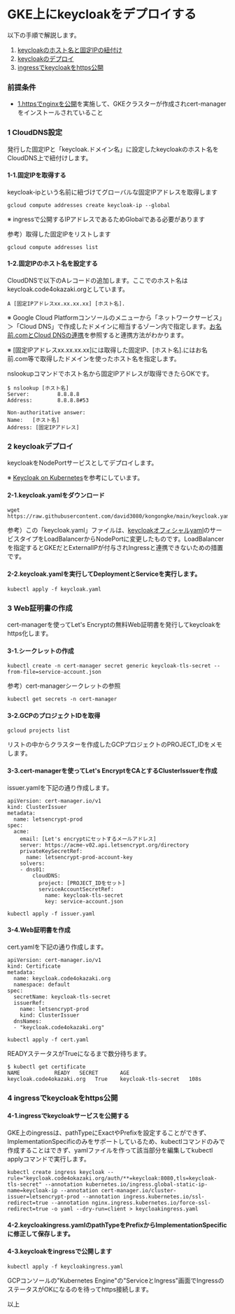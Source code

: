 # GKE上にkeycloakをデプロイする
以下の手順で解説します。

1. [keycloakのホスト名と固定IPの紐付け](./2.keycloak.md#1-CloudDNS設定)
2. [keycloakのデプロイ](./2.keycloak.md#2-keycloakデプロイ)
3. [ingressでkeycloakをhttps公開](./2.keycloak.md#3-ingressでkeycloakをhttps公開)

### 前提条件
- [1.httpsでnginxを公開](./1.nginx.md)を実施して、GKEクラスターが作成されcert-managerをインストールされていること

### 1 CloudDNS設定
発行した固定IPと「keycloak.ドメイン名」に設定したkeycloakのホスト名をCloudDNS上で紐付けします。

#### 1-1.固定IPを取得する
keycloak-ipという名前に紐づけてグローバルな固定IPアドレスを取得します
```
gcloud compute addresses create keycloak-ip --global
```
※ ingressで公開するIPアドレスであるためGlobalである必要があります

参考）取得した固定IPをリストします
```
gcloud compute addresses list
```

#### 1-2.固定IPのホスト名を設定する
CloudDNSで以下のAレコードの追加します。ここでのホスト名はkeycloak.code4okazaki.orgとしています。
```
A [固定IPアドレスxx.xx.xx.xx] [ホスト名].
```
※ Google Cloud Platformコンソールのメニューから「ネットワークサービス」＞「Cloud DNS」で作成したドメインに相当するゾーン内で指定します。[お名前.comとCloud DNSの連携](https://www.nyamucoro.com/entry/2018/11/02/230332)を参照すると連携方法がわかります。

※ [固定IPアドレスxx.xx.xx.xx]には取得した固定IP、[ホスト名].にはお名前.com等で取得したドメインを使ったホスト名を指定します。

nslookupコマンドでホスト名から固定IPアドレスが取得できたらOKです。
```
$ nslookup [ホスト名]
Server:         8.8.8.8
Address:        8.8.8.8#53

Non-authoritative answer:
Name:   [ホスト名]
Address: [固定IPアドレス]
```

### 2 keycloakデプロイ
keycloakをNodePortサービスとしてデプロイします。

※ [Keycloak on Kubernetes](https://www.keycloak.org/getting-started/getting-started-kube)を参考にしています。

#### 2-1.keycloak.yamlをダウンロード
```
wget https://raw.githubusercontent.com/david3080/kongongke/main/keycloak.yaml
```
参考）この「keycloak.yaml」ファイルは、[keycloakオフィシャルyaml](https://raw.githubusercontent.com/keycloak/keycloak-quickstarts/latest/kubernetes-examples/keycloak.yaml)のサービスタイプをLoadBalancerからNodePortに変更したものです。LoadBalancerを指定するとGKEだとExternalIPが付与されIngressと連携できないための措置です。

#### 2-2.keycloak.yamlを実行してDeploymentとServiceを実行します。
```
kubectl apply -f keycloak.yaml
```

### 3 Web証明書の作成
cert-managerを使ってLet's Encryptの無料Web証明書を発行してkeycloakをhttps化します。

#### 3-1.シークレットの作成
```
kubectl create -n cert-manager secret generic keycloak-tls-secret --from-file=service-account.json
```
参考）cert-managerシークレットの参照
```
kubectl get secrets -n cert-manager
```

#### 3-2.GCPのプロジェクトIDを取得
```
gcloud projects list
```
リストの中からクラスターを作成したGCPプロジェクトのPROJECT_IDをメモします。

#### 3-3.cert-managerを使ってLet's EncryptをCAとするClusterIssuerを作成
issuer.yamlを下記の通り作成します。
```
apiVersion: cert-manager.io/v1
kind: ClusterIssuer
metadata:
  name: letsencrypt-prod
spec:
  acme:
    email: [Let's encryptにセットするメールアドレス]
    server: https://acme-v02.api.letsencrypt.org/directory
    privateKeySecretRef:
      name: letsencrypt-prod-account-key
    solvers:
    - dns01:
        cloudDNS:
          project: [PROJECT_IDをセット]
          serviceAccountSecretRef:
            name: keycloak-tls-secret
            key: service-account.json
```

```
kubectl apply -f issuer.yaml
```

#### 3-4.Web証明書を作成
cert.yamlを下記の通り作成します。
```
apiVersion: cert-manager.io/v1
kind: Certificate
metadata:
  name: keycloak.code4okazaki.org
  namespace: default
spec:
  secretName: keycloak-tls-secret
  issuerRef:
    name: letsencrypt-prod
    kind: ClusterIssuer
  dnsNames:
  - "keycloak.code4okazaki.org"
```

```
kubectl apply -f cert.yaml
```

READYステータスがTrueになるまで数分待ちます。
```
$ kubectl get certificate
NAME           READY   SECRET       AGE
keycloak.code4okazaki.org   True    keycloak-tls-secret   108s
```

### 4 ingressでkeycloakをhttps公開

#### 4-1.ingressでkeycloakサービスを公開する
GKE上のingressは、pathTypeにExactやPrefixを設定することができず、ImplementationSpecificのみをサポートしているため、kubectlコマンドのみで作成することはできず、yamlファイルを作って該当部分を編集してkubectl applyコマンドで実行します。
```
kubectl create ingress keycloak --rule="keycloak.code4okazaki.org/auth/**=keycloak:8080,tls=keycloak-tls-secret" --annotation kubernetes.io/ingress.global-static-ip-name=keycloak-ip --annotation cert-manager.io/cluster-issuer=letsencrypt-prod --annotation ingress.kubernetes.io/ssl-redirect=true --annotation nginx.ingress.kubernetes.io/force-ssl-redirect=true -o yaml --dry-run=client > keycloakingress.yaml
```

#### 4-2.keycloakingress.yamlのpathTypeをPrefixからImplementationSpecificに修正して保存します。

#### 4-3.keycloakをingressで公開します
```
kubectl apply -f keycloakingress.yaml
```

GCPコンソールの"Kubernetes Engine"の"ServiceとIngress"画面でIngressのステータスがOKになるのを待ってhttps接続します。

以上